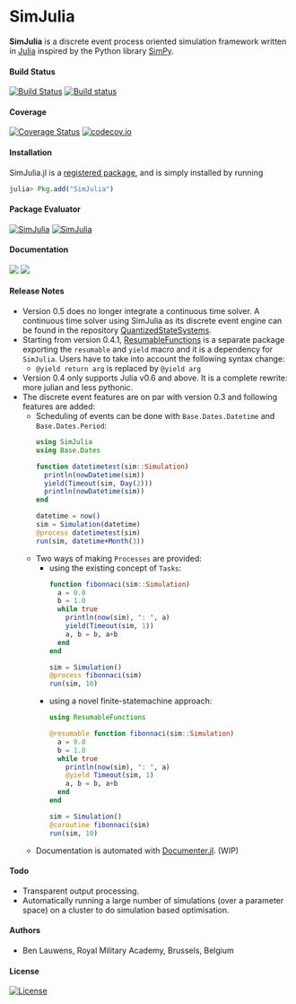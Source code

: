 SimJulia
========

**SimJulia** is a discrete event process oriented simulation framework written in [Julia](http://julialang.org/) inspired by the Python library [SimPy](https://simpy.readthedocs.io/).

#### Build Status

[![Build Status](https://travis-ci.org/BenLauwens/SimJulia.jl.svg?branch=master)](https://travis-ci.org/BenLauwens/SimJulia.jl)
[![Build status](https://ci.appveyor.com/api/projects/status/djuiegytv44pr54c/branch/master?svg=true)](https://ci.appveyor.com/project/BenLauwens/simjulia-jl)


#### Coverage

[![Coverage Status](https://coveralls.io/repos/BenLauwens/SimJulia.jl/badge.svg?branch=master)](https://coveralls.io/r/BenLauwens/SimJulia.jl?branch=master)
[![codecov.io](http://codecov.io/github/BenLauwens/SimJulia.jl/coverage.svg?branch=master)](http://codecov.io/github/BenLauwens/SimJulia.jl?branch=master)


#### Installation

SimJulia.jl is a [registered package](http://pkg.julialang.org), and is simply installed by running

```julia
julia> Pkg.add("SimJulia")
```


#### Package Evaluator

[![SimJulia](http://pkg.julialang.org/badges/SimJulia_0.5.svg)](http://pkg.julialang.org/?pkg=SimJulia&ver=0.5)
[![SimJulia](http://pkg.julialang.org/badges/SimJulia_0.6.svg)](http://pkg.julialang.org/?pkg=SimJulia&ver=0.6)

#### Documentation

[![](https://img.shields.io/badge/docs-stable-blue.svg)](https://BenLauwens.github.io/SimJulia.jl/stable)
[![](https://img.shields.io/badge/docs-latest-blue.svg)](https://BenLauwens.github.io/SimJulia.jl/latest)


#### Release Notes

* Version 0.5 does no longer integrate a continuous time solver. A continuous time solver using SimJulia as its discrete event engine can be found in the repository [QuantizedStateSystems](https://github.com/BenLauwens/QuantizedStateSystems.jl.git).
* Starting from version 0.4.1, [ResumableFunctions](https://github.com/BenLauwens/ResumableFunctions.jl.git) is a separate package exporting the `resumable` and `yield` macro and it is a dependency for `SimJulia`. Users have to take into account the following syntax change:
  * `@yield return arg` is replaced by `@yield arg`
* Version 0.4 only supports Julia v0.6 and above. It is a complete rewrite: more julian and less pythonic.
* The discrete event features are on par with version 0.3 and following features are added:
  * Scheduling of events can be done with `Base.Dates.Datetime` and `Base.Dates.Period`:
    ```julia
    using SimJulia
    using Base.Dates

    function datetimetest(sim::Simulation)
      println(nowDatetime(sim))
      yield(Timeout(sim, Day(2)))
      println(nowDatetime(sim))
    end

    datetime = now()
    sim = Simulation(datetime)
    @process datetimetest(sim)
    run(sim, datetime+Month(3))
    ```
  * Two ways of making `Processes` are provided:
    - using the existing concept of `Tasks`:
      ```julia
      function fibonnaci(sim::Simulation)
        a = 0.0
        b = 1.0
        while true
          println(now(sim), ": ", a)
          yield(Timeout(sim, 1))
          a, b = b, a+b
        end
      end

      sim = Simulation()
      @process fibonnaci(sim)
      run(sim, 10)
      ```
    - using a novel finite-statemachine approach:
      ```julia
      using ResumableFunctions

      @resumable function fibonnaci(sim::Simulation)
        a = 0.0
        b = 1.0
        while true
          println(now(sim), ": ", a)
          @yield Timeout(sim, 1)
          a, b = b, a+b
        end
      end

      sim = Simulation()
      @coroutine fibonnaci(sim)
      run(sim, 10)
      ```
  * Documentation is automated with [Documenter.jl](https://github.com/JuliaDocs/Documenter.jl). (WIP)


#### Todo

* Transparent output processing.
* Automatically running a large number of simulations (over a parameter space) on a cluster to do simulation based optimisation.


#### Authors

* Ben Lauwens, Royal Military Academy, Brussels, Belgium


#### License

[![License](http://img.shields.io/badge/license-MIT-brightgreen.svg?style=flat)](LICENSE.md)
